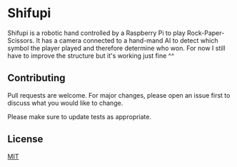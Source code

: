 # Shifupi

Shifupi is a robotic hand controlled by a Raspberry Pi to play Rock-Paper-Scissors. 
It has a camera connected to a hand-mand AI to detect which symbol the player played and therefore determine who won.
For now I still have to improve the structure but it's working just fine ^^
## Contributing

Pull requests are welcome. For major changes, please open an issue first
to discuss what you would like to change.

Please make sure to update tests as appropriate.

## License

[MIT](https://choosealicense.com/licenses/mit/)
